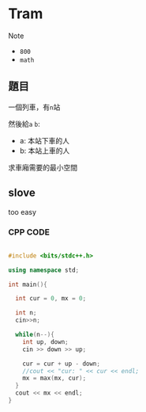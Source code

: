 # Tram

>[!note]
>- `800`
>- `math`

## 題目

一個列車，有`n`站

然後給`a` `b`:

-  a: 本站下車的人
-  b: 本站上車的人

求車廂需要的最小空間

## slove

too easy

### CPP CODE

```cpp

#include <bits/stdc++.h>

using namespace std;

int main(){

  int cur = 0, mx = 0;

  int n;
  cin>>n;

  while(n--){
    int up, down;
    cin >> down >> up;

    cur = cur + up - down;
    //cout << "cur: " << cur << endl;
    mx = max(mx, cur);
  }
  cout << mx << endl;
}
```